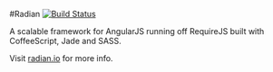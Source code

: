 #Radian 
[![Build Status](https://travis-ci.org/ahmednuaman/radian.png?branch=master)](https://travis-ci.org/ahmednuaman/radian)

A scalable framework for AngularJS running off RequireJS built with CoffeeScript, Jade and SASS.

Visit [radian.io](http://radian.io) for more info.